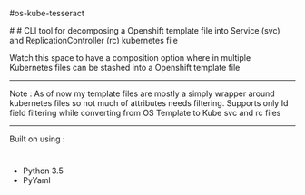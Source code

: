 #os-kube-tesseract
<head>
<title>os-kube-tesseract :: A CLI based tool for transforming Openshift template files to Kubernetes file(s)</title>
<meta name='keywords' content='openshift, kubernetes, transform templates, tesseract, decompose template files, osaka'>
</head>
#
#
CLI tool for decomposing a Openshift template file into Service (svc) and ReplicationController (rc) kubernetes file

Watch this space to have a composition option where in multiple Kubernetes files can be stashed into a Openshift template file


**********************************************************************************************************************************
Note : As of now my template files are mostly a simply wrapper around kubernetes files so not much of attributes needs filtering.
       Supports only Id field filtering while converting from OS Template to Kube svc and rc files
**********************************************************************************************************************************

Built on using :
#
   - Python 3.5
   - PyYaml <latest>
